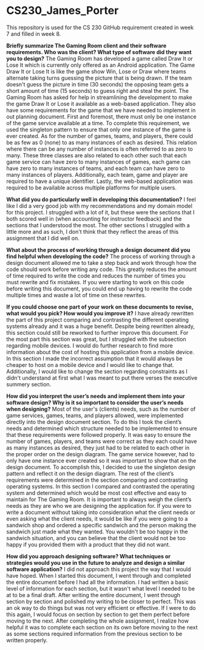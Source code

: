 # CS230_James_Porter
This repository is used for the CS 230 GitHub requirement created in week 7 and filled in week 8.

**Briefly summarize The Gaming Room client and their software requirements. Who was the client? What type of software did they want you to design?**
The Gaming Room has developed a game called Draw It or Lose It which is currently only offered as an Android application. The Game Draw It or Lose It is like the game show Win, Lose or Draw where teams alternate taking turns guessing the picture that is being drawn. If the team doesn't guess the picture in time (30 seconds) the opposing team gets a short amount of time (15 seconds) to guess right and steal the point. The Gaming Room has asked for help in streamlining the development to make the game Draw It or Lose it available as a web-based application.
They also have some requirements for the game that we have needed to implement in out planning document. First and foremost, there must only be one instance of the game service available at a time. To complete this requirement, we used the singleton pattern to ensure that only one instance of the game is ever created. As for the number of games, teams, and players, there could be as few as 0 (none) to as many instances of each as desired. This relation where there can be any number of instances is often referred to as zero to many. These three classes are also related to each other such that each game service can have zero to many instances of games, each game can have zero to many instances of teams, and each team can have zero to many instances of players. Additionally, each team, game and player are required to have a unique identifier. Lastly, the web-based application was required to be available across multiple platforms for multiple users. 

**What did you do particularly well in developing this documentation?**
I feel like I did a very good job with my recommendations and my domain model for this project. I struggled with a lot of it, but these were the sections that I both scored well in (when accounting for instructor feedback) and the sections that I understood the most. The other sections I struggled with a little more and as such, I don't think that they reflect the areas of this assignment that I did well on.

**What about the process of working through a design document did you find helpful when developing the code?**
The process of working through a design document allowed me to take a step back and work through how the code should work before writing any code. This greatly reduces the amount of time required to write the code and reduces the number of times you must rewrite and fix mistakes. If you were starting to work on this code before writing this document, you could end up having to rewrite the code multiple times and waste a lot of time on these rewrites.

**If you could choose one part of your work on these documents to revise, what would you pick? How would you improve it?**
I have already rewritten the part of this project comparing and contrasting the different operating systems already and it was a huge benefit. Despite being rewritten already, this section could still be reworked to further improve this document. For the most part this section was great, but I struggled with the subsection regarding mobile devices. I would do further research to find more information about the cost of hosting this application from a mobile device. In this section I made the incorrect assumption that it would always be cheaper to host on a mobile device and I would like to change that. Additionally, I would like to change the section regarding constraints as I didn't understand at first what I was meant to put there verses the executive summery section.

**How did you interpret the user’s needs and implement them into your software design? Why is it so important to consider the user’s needs when designing?**
Most of the user's (clients) needs, such as the number of game services, games, teams, and players allowed, were implemented directly into the design document section. To do this I took the client’s needs and determined which structure needed to be implemented to ensure that these requirements were followed properly. It was easy to ensure the number of games, players, and teams were correct as they each could have as many instances as desired, they just had to be related to each other in the proper order on the design diagram. The game service however, had to only have one instance ever created so it was important to show that on the design document. To accomplish this, I decided to use the singleton design pattern and reflect it on the design diagram. The rest of the client’s requirements were determined in the section comparing and contrasting operating systems. In this section I compared and contrasted the operating system and determined which would be most cost effective and easy to maintain for The Gaming Room.
It is important to always weigh the client’s needs as they are who we are designing the application for. If you were to write a document without taking into consideration what the client needs or even asking what the client needs, it would be like if you were going to a sandwich shop and ordered a specific sandwich and the person making the sandwich just made what they wanted. You wouldn't be too happy in the sandwich situation, and you can believe that the client would not be too happy if you provided them with a product that they did not want.

**How did you approach designing software? What techniques or strategies would you use in the future to analyze and design a similar software application?**
I did not approach this project the way that I would have hoped. When I started this document, I went through and completed the entire document before I had all the information. I had written a basic level of information for each section, but it wasn't what level I needed to be at to be a final draft. After writing the entire document, I went through section by section and polished my writing to be closer to perfect. This was an ok way to do things but was not very efficient or effective. If I were to do this again, I would focus on section by section to get them perfect before moving to the next. After completing the whole assignment, I realize how helpful it was to complete each section on its own before moving to the next as some sections required information from the previous section to be written properly.
